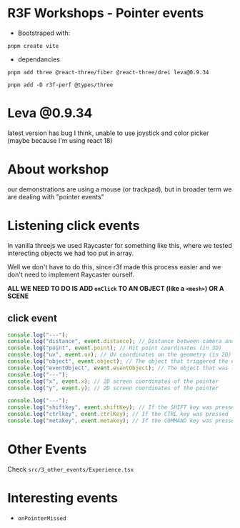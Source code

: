 # R3F Workshops - Pointer events

- Bootstraped with:

```
pnpm create vite
```

- dependancies

```
pnpm add three @react-three/fiber @react-three/drei leva@0.9.34
```

```
pnpm add -D r3f-perf @types/three
```

# Leva @0.9.34

latest version has bug I think, unable to use joystick and color picker (maybe because I'm using react 18)

# About workshop

our demonstrations are using a mouse (or trackpad), but in broader term we are dealing with "pointer events"

# Listening click events

In vanilla threejs we used Raycaster for something like this, where we tested interecting objects we had too put in array.

Well we don't have to do this, since r3f made this process easier and we don't need to implement Raycaster ourself.

**ALL WE NEED TO DO IS ADD `onClick` TO AN OBJECT (like a `<mesh>`) OR A SCENE**

## click event

```ts
console.log("---");
console.log("distance", event.distance); // Distance between camera and hit point
console.log("point", event.point); // Hit point coordinates (in 3D)
console.log("uv", event.uv); // UV coordinates on the geometry (in 2D)
console.log("object", event.object); // The object that triggered the event
console.log("eventObject", event.eventObject); // The object that was listening to the event
console.log("---");
console.log("x", event.x); // 2D screen coordinates of the pointer
console.log("y", event.y); // 2D screen coordinates of the pointer

console.log("---");
console.log("shiftkey", event.shiftKey); // If the SHIFT key was pressed
console.log("ctrlkey", event.ctrlKey); // If the CTRL key was pressed
console.log("metakey", event.metakey); // If the COMMAND key was pressed
```

# Other Events

Check `src/3_other_events/Experience.tsx`

# Interesting events

- `onPointerMissed`
